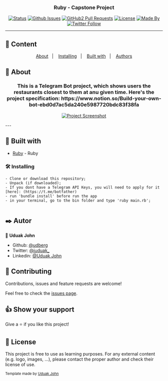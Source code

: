 <h3 align="center">Ruby - Capstone Project</h3>

<div align="center">

[![Status](https://img.shields.io/badge/status-active-success.svg)]()
[![Github Issues](https://img.shields.io/badge/GitHub-Issues-orange)](https://github.com/udberg/NearbyRestaurants/issues)
[![GitHub2 Pull Requests](https://img.shields.io/badge/GitHub-Pull%20Requests-blue)](https://github.com/udberg/NearbyRestaurants/pulls)
[![License](https://img.shields.io/badge/license-MIT-blue.svg)](/LICENSE)
[![Made By](https://img.shields.io/badge/Made%20By-Kevin%20Alves-brightgreen)](https://github.com/udberg)
[![Twitter Follow](https://img.shields.io/twitter/follow/kevinfrontend?label=Follow%20Kevin%20on%20Twitter&style=social)](https://twitter.com/juduak_)

</div>

---

## 📝 Content
<p align="center">
<a href="#about">About</a>&nbsp;&nbsp;&nbsp;|&nbsp;&nbsp;&nbsp;
<a href="#installing">Installing</a>&nbsp;&nbsp;&nbsp;|&nbsp;&nbsp;&nbsp;
<a href="#built_using">Built with</a>&nbsp;&nbsp;&nbsp;|&nbsp;&nbsp;&nbsp;
<a href="#author">Authors</a>
</p>


## 🧐 About <a name = "about"></a>
<h3 align="center"> 
This is a Telegram Bot project, which shows users the restaurants closest to them at anu given time. Here's the project specification: https://www.notion.so/Build-your-own-bot-ebd0d7ac5da240e5987720bdc83f38fa
</h3>

<p align="center">
  <a href="" rel="noopener">
  <img src="./img/" alt="Project Screenshot"></a>
</p>
---

## 🔧 Built with<a name = "built_using"></a>

- [Ruby](https://www.ruby-lang.org/) - Ruby

### 🛠 Installing <a name = "installing"></a>

```
- Clone or download this repository;
- Unpack (if downloaded);
- If you dont have a Telegram API Keys, you will need to apply for it [here]: (https://t.me/botfather)
- run 'bundle install' before run the app
- in your terminal, go to the bin folder and type 'ruby main.rb';


```
## ✒️  Autor <a name = "author"></a>

👤 **Uduak John**

- Github: [@udberg](https://github.com/udberg)
- Twitter: [@juduak_](https://twitter.com/juduak_)
- Linkedin: [@Uduak John](https://www.linkedin.com/in/juduak/)

## 🤝 Contributing

Contributions, issues and feature requests are welcome!

Feel free to check the [issues page](https://github.com/udberg/NearbyRestaurants/issues).


## 👍 Show your support

Give a ⭐️ if you like this project!


## 📝 License

This project is free to use as learning purposes. For any external content (e.g. logo, images, ...), please contact the proper author and check their license of use.


<small>Template made by <a href='https://twitter.com/juduak_'>Uduak John</a></small>
